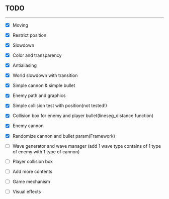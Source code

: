 ## TODO

---

* [x] Moving

* [x] Restrict position

* [x] Slowdown

* [x] Color and transparency

* [x] Antialiasing

* [x] World slowdown with transition

* [x] Simple cannon & simple bullet

* [x] Enemy path and graphics

* [x] Simple collision test with position(not tested!)

* [x] Collision box for enemy and player bullet(lineseg\_distance function)

* [x] Enemy cannon

* [x] Randomize cannon and bullet param(Framework)

* [ ] Wave generator and wave manager
(add 1 wave type contains of 1 type of enemy with 1 type of cannon)

* [ ] Player collision box

* [ ] Add more contents

* [ ] Game mechanism

* [ ] Visual effects
